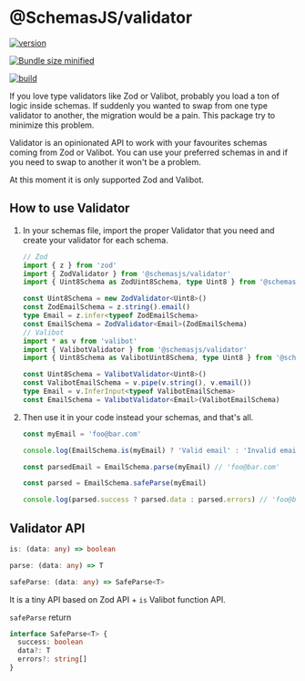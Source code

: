 # @SchemasJS/validator

[![version](https://img.shields.io/npm/v/%40schemasjs%2Fvalidator)](https://img.shields.io/npm/v/%40schemasjs%2Fvalidator)

[![Bundle size minified](https://img.shields.io/bundlephobia/min/%40schemasjs/validator/latest
)](https://bundlephobia.com/package/@schemasjs/validator)

[![build](https://github.com/crisconru/schemasjs/actions/workflows/validator.yml/badge.svg)](https://github.com/crisconru/schemasjs/actions/workflows/validator.yml)

If you love type validators like Zod or Valibot, probably you load a ton of logic
inside schemas. If suddenly you wanted to swap from one type validator to another,
the migration would be a pain.
This package try to minimize this problem.

Validator is an opinionated API to work with your favourites schemas coming from Zod or Valibot. You can use your preferred schemas in and if you need to swap to another
it won't be a problem.

At this moment it is only supported Zod and Valibot.

## How to use Validator

1. In your schemas file, import the proper Validator that you need and create your
validator for each schema.

    ```typescript
    // Zod
    import { z } from 'zod'
    import { ZodValidator } from '@schemasjs/validator'
    import { Uint8Schema as ZodUint8Schema, type Uint8 } from '@schemasjs/zod-numbers'

    const Uint8Schema = new ZodValidator<Uint8>()
    const ZodEmailSchema = z.string().email()
    type Email = z.infer<typeof ZodEmailSchema>
    const EmailSchema = ZodValidator<Email>(ZodEmailSchema)
    // Valibot
    import * as v from 'valibot'
    import { ValibotValidator } from '@schemasjs/validator'
    import { Uint8Schema as ValibotUint8Schema, type Uint8 } from '@schemasjs/valibot-numbers'

    const Uint8Schema = ValibotValidator<Uint8>()
    const ValibotEmailSchema = v.pipe(v.string(), v.email())
    type Email = v.InferInput<typeof ValibotEmailSchema>
    const EmailSchema = ValibotValidator<Email>(ValibotEmailSchema)
    ```

2. Then use it in your code instead your schemas, and that's all.

    ```typescript
    const myEmail = 'foo@bar.com'

    console.log(EmailSchema.is(myEmail) ? 'Valid email' : 'Invalid email') // 'Valid email'

    const parsedEmail = EmailSchema.parse(myEmail) // 'foo@bar.com'

    const parsed = EmailSchema.safeParse(myEmail)

    console.log(parsed.success ? parsed.data : parsed.errors) // 'foo@bar.com'
    ```

## Validator API

```typescript
is: (data: any) => boolean

parse: (data: any) => T

safeParse: (data: any) => SafeParse<T>
```

It is a tiny API based on Zod API + `is` Valibot function API.

`safeParse` return

```typescript
interface SafeParse<T> {
  success: boolean
  data?: T
  errors?: string[]
}
```
